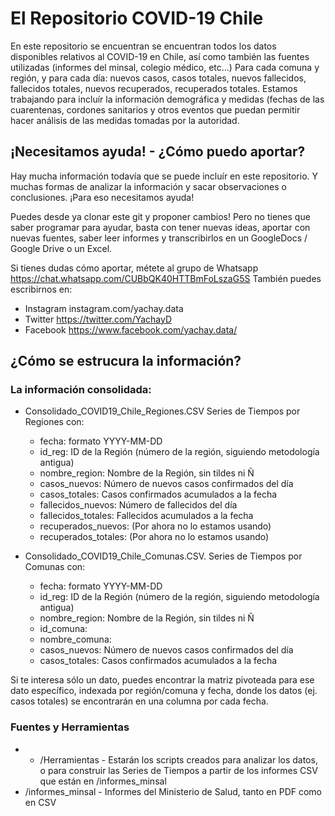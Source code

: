 # El Repositorio COVID-19 Chile
En este repositorio se encuentran se encuentran todos los datos disponibles relativos al COVID-19 en Chile, así como también las fuentes utilizadas (informes del minsal, colegio médico, etc...)
Para cada comuna y región, y para cada día: nuevos casos, casos totales, nuevos fallecidos, fallecidos totales, nuevos recuperados, recuperados totales. Estamos trabajando para incluír la información demográfica y medidas (fechas de las cuarentenas, cordones sanitarios y otros eventos que puedan permitir hacer análisis de las medidas tomadas por la autoridad.

## ¡Necesitamos ayuda! - ¿Cómo puedo aportar?
Hay mucha información todavía que se puede incluír en este repositorio. Y muchas formas de analizar la información y sacar observaciones o conclusiones. ¡Para eso necesitamos ayuda!

Puedes desde ya clonar este git y proponer cambios! Pero no tienes que saber programar para ayudar, basta con tener nuevas ideas, aportar con nuevas fuentes, saber leer informes y transcribirlos en un GoogleDocs / Google Drive o un Excel.

Si tienes dudas cómo aportar, métete al grupo de Whatsapp https://chat.whatsapp.com/CUBbQK40HTTBmFoLszaG5S
También puedes escribirnos en:
* Instagram instagram.com/yachay.data
* Twitter https://twitter.com/YachayD
* Facebook https://www.facebook.com/yachay.data/


## ¿Cómo se estrucura la información?

### La información consolidada:
* Consolidado_COVID19_Chile_Regiones.CSV Series de Tiempos por Regiones con:
	* fecha: formato YYYY-MM-DD
	* id_reg: ID de la Región (número de la región, siguiendo metodología antigua)
	* nombre_region: Nombre de la Región, sin tildes ni Ñ
	* casos_nuevos: Número de nuevos casos confirmados del día
	* casos_totales: Casos confirmados acumulados a la fecha
	* fallecidos_nuevos: Número de fallecidos del día
	* fallecidos_totales: Fallecidos acumulados a la fecha
	* recuperados_nuevos: (Por ahora no lo estamos usando)
	* recuperados_totales: (Por ahora no lo estamos usando)

* Consolidado_COVID19_Chile_Comunas.CSV. Series de Tiempos por Comunas con:
	* fecha: formato YYYY-MM-DD
	* id_reg: ID de la Región (número de la región, siguiendo metodología antigua)
	* nombre_region: Nombre de la Región, sin tildes ni Ñ
	* id_comuna:
	* nombre_comuna:
	* casos_nuevos: Número de nuevos casos confirmados del día
	* casos_totales: Casos confirmados acumulados a la fecha
	
Si te interesa sólo un dato, puedes encontrar la matriz pivoteada para ese dato específico, indexada por región/comuna y fecha, donde los datos (ej. casos totales) se encontrarán en una columna por cada fecha. 


### Fuentes y Herramientas

* * /Herramientas  - Estarán los scripts creados para analizar los datos, o para construir las Series de Tiempos a partir de los informes CSV que están en /informes_minsal
* /informes_minsal - Informes del Ministerio de Salud, tanto en PDF como en CSV


	

